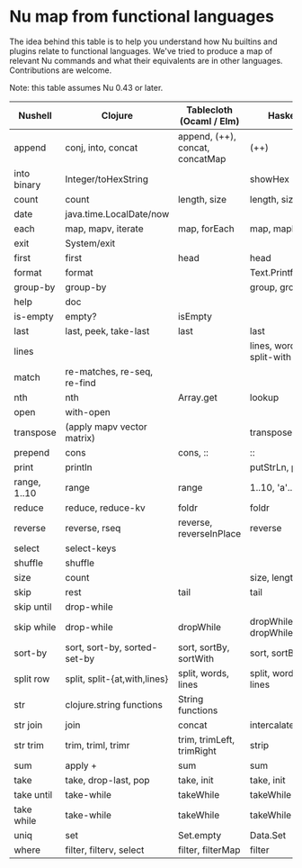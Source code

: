 # Nu map from functional languages

The idea behind this table is to help you understand how Nu builtins and plugins relate to functional languages. We've tried to produce a map of relevant Nu commands and what their equivalents are in other languages. Contributions are welcome.

Note: this table assumes Nu 0.43 or later.

| Nushell                   | Clojure                      | Tablecloth (Ocaml / Elm)        | Haskell                  |     |
| ------------------------- | ---------------------------- | ------------------------------- | ------------------------ | --- |
| append                    | conj, into, concat           | append, (++), concat, concatMap | (++)                     |     |
| into binary               | Integer/toHexString          |                                 | showHex                  |     |
| count                     | count                        | length, size                    | length, size             |     |
| date                      | java.time.LocalDate/now      |                                 |                          |     |
| each                      | map, mapv, iterate           | map, forEach                    | map, mapM                |     |
| exit                      | System/exit                  |                                 |                          |     |
| first                     | first                        | head                            | head                     |     |
| format                    | format                       |                                 | Text.Printf.printf       |     |
| group-by                  | group-by                     |                                 | group, groupBy           |     |
| help                      | doc                          |                                 |                          |     |
| is-empty                  | empty?                       | isEmpty                         |                          |     |
| last                      | last, peek, take-last        | last                            | last                     |     |
| lines                     |                              |                                 | lines, words, split-with |     |
| match                     | re-matches, re-seq, re-find  |                                 |                          |     |
 nth                       | nth                          | Array.get                       | lookup                   |     |
| open                      | with-open                    |                                 |                          |     |
| transpose                 | (apply mapv vector matrix)   |                                 | transpose                |     |
| prepend                   | cons                         | cons, ::                        | ::                       |     |
| print                     | println                      |                                 | putStrLn, print          |     |
| range, 1..10              | range                        | range                           | 1..10, 'a'..'f'          |     |
| reduce                    | reduce, reduce-kv            | foldr                           | foldr                    |     |
| reverse                   | reverse, rseq                | reverse, reverseInPlace         | reverse                  |     |
| select                    | select-keys                  |                                 |                          |     |
| shuffle                   | shuffle                      |                                 |                          |     |
| size                      | count                        |                                 | size, length             |     |
| skip                      | rest                         | tail                            | tail                     |     |
| skip until                | drop-while                   |                                 |                          |     |
| skip while                | drop-while                   | dropWhile                       | dropWhile, dropWhileEnd  |     |
| sort-by                   | sort, sort-by, sorted-set-by | sort, sortBy, sortWith          | sort, sortBy             |     |
| split row                 | split, split-{at,with,lines} | split, words, lines             | split, words, lines      |     |
| str                       | clojure.string functions     | String functions                |                          |     |
| str join                  | join                         | concat                          | intercalate              |     |
| str trim                  | trim, triml, trimr           | trim, trimLeft, trimRight       | strip                    |     |
| sum                       | apply +                      | sum                             | sum                      |     |
| take                      | take, drop-last, pop         | take, init                      | take, init               |     |
| take until                | take-while                   | takeWhile                       | takeWhile                |     |
| take while                | take-while                   | takeWhile                       | takeWhile                |     |
| uniq                      | set                          | Set.empty                       | Data.Set                 |     |
| where                     | filter, filterv, select      | filter, filterMap               | filter                   |     |
